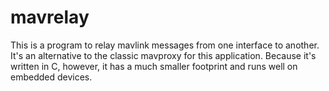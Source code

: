 # mavrelay

This is a program to relay mavlink messages from one interface to another. It's an alternative to the classic mavproxy for this application. Because it's written in C, however, it has a much smaller footprint and runs well on embedded devices.
